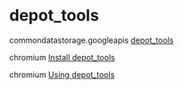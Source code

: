 # depot_tools

commondatastorage.googleapis [depot_tools](http://commondatastorage.googleapis.com/chrome-infra-docs/flat/depot_tools/docs/html/depot_tools.html)

chromium [Install depot_tools](https://www.chromium.org/developers/how-tos/install-depot-tools/)

chromium [Using depot_tools](https://www.chromium.org/developers/how-tos/depottools/)

